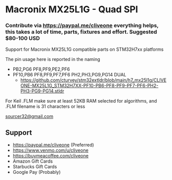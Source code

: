 # Macronix MX25L1G - Quad SPI
### Contribute via   https://paypal.me/cliveone  everything helps, this takes a lot of time, parts, fixtures and effort. Suggested $80-100 USD

Support for Macronix MX25L1G compatible parts on STM32H7xx platforms

The pin usage here is reported in the naming

  *  PB2,PG6 PF8,PF9,PE2,PF6
  *  PF10,PB6 PF8,PF9,PF7,PF6 PH2,PH3,PG9,PG14 DUAL
     *  https://github.com/cturvey/stm32extldr/blob/main/h7_mx25l1g/CLIVEONE-MX25L1G_STM32H7XX-PF10-PB6-PF8-PF9-PF7-PF6-PH2-PH3-PG9-PG14.stldr
    
For Keil .FLM make sure at least 52KB RAM selected for algorithms, and .FLM filename is 31 characters or less

 sourcer32@gmail.com
 
##  Support
 
  *  https://paypal.me/cliveone (Preferred)
  *  https://www.venmo.com/u/cliveone
  *  https://buymeacoffee.com/cliveone
  *  Amazon Gift Cards
  *  Starbucks Gift Cards
  *  Google Pay (Probably) 
